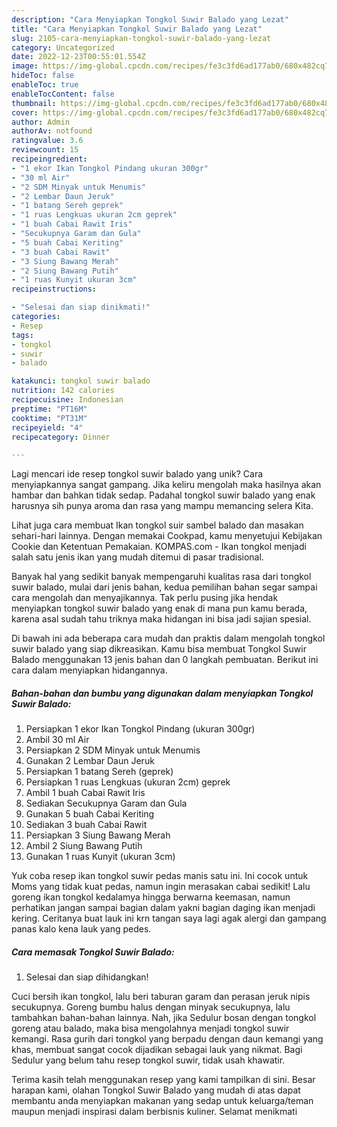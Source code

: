 ```yaml
---
description: "Cara Menyiapkan Tongkol Suwir Balado yang Lezat"
title: "Cara Menyiapkan Tongkol Suwir Balado yang Lezat"
slug: 2105-cara-menyiapkan-tongkol-suwir-balado-yang-lezat
category: Uncategorized
date: 2022-12-23T00:55:01.554Z
image: https://img-global.cpcdn.com/recipes/fe3c3fd6ad177ab0/680x482cq70/tongkol-suwir-balado-foto-resep-utama.jpg
hideToc: false
enableToc: true
enableTocContent: false
thumbnail: https://img-global.cpcdn.com/recipes/fe3c3fd6ad177ab0/680x482cq70/tongkol-suwir-balado-foto-resep-utama.jpg
cover: https://img-global.cpcdn.com/recipes/fe3c3fd6ad177ab0/680x482cq70/tongkol-suwir-balado-foto-resep-utama.jpg
author: Admin
authorAv: notfound
ratingvalue: 3.6
reviewcount: 15
recipeingredient:
- "1 ekor Ikan Tongkol Pindang ukuran 300gr"
- "30 ml Air"
- "2 SDM Minyak untuk Menumis"
- "2 Lembar Daun Jeruk"
- "1 batang Sereh geprek"
- "1 ruas Lengkuas ukuran 2cm geprek"
- "1 buah Cabai Rawit Iris"
- "Secukupnya Garam dan Gula"
- "5 buah Cabai Keriting"
- "3 buah Cabai Rawit"
- "3 Siung Bawang Merah"
- "2 Siung Bawang Putih"
- "1 ruas Kunyit ukuran 3cm"
recipeinstructions:

- "Selesai dan siap dinikmati!"
categories:
- Resep
tags:
- tongkol
- suwir
- balado

katakunci: tongkol suwir balado 
nutrition: 142 calories
recipecuisine: Indonesian
preptime: "PT16M"
cooktime: "PT31M"
recipeyield: "4"
recipecategory: Dinner

---
```





Lagi mencari ide resep tongkol suwir balado yang unik? Cara menyiapkannya sangat gampang. Jika keliru mengolah maka hasilnya akan hambar dan bahkan tidak sedap. Padahal tongkol suwir balado yang enak harusnya sih punya aroma dan rasa yang mampu memancing selera Kita.





Lihat juga cara membuat Ikan tongkol suir sambel balado dan masakan sehari-hari lainnya. Dengan memakai Cookpad, kamu menyetujui Kebijakan Cookie dan Ketentuan Pemakaian. KOMPAS.com - Ikan tongkol menjadi salah satu jenis ikan yang mudah ditemui di pasar tradisional.

Banyak hal yang sedikit banyak mempengaruhi kualitas rasa dari tongkol suwir balado, mulai dari jenis bahan, kedua pemilihan bahan segar sampai cara mengolah dan menyajikannya. Tak perlu pusing jika hendak menyiapkan tongkol suwir balado yang enak di mana pun kamu berada, karena asal sudah tahu triknya maka hidangan ini bisa jadi sajian spesial.






Di bawah ini ada beberapa cara mudah dan praktis dalam mengolah tongkol suwir balado yang siap dikreasikan. Kamu bisa membuat Tongkol Suwir Balado menggunakan 13 jenis bahan dan 0 langkah pembuatan. Berikut ini cara dalam menyiapkan hidangannya.

<!--inarticleads1-->

##### Bahan-bahan dan bumbu yang digunakan dalam menyiapkan Tongkol Suwir Balado:

1. Persiapkan 1 ekor Ikan Tongkol Pindang (ukuran 300gr)
1. Ambil 30 ml Air
1. Persiapkan 2 SDM Minyak untuk Menumis
1. Gunakan 2 Lembar Daun Jeruk
1. Persiapkan 1 batang Sereh (geprek)
1. Persiapkan 1 ruas Lengkuas (ukuran 2cm) geprek
1. Ambil 1 buah Cabai Rawit Iris
1. Sediakan Secukupnya Garam dan Gula
1. Gunakan 5 buah Cabai Keriting
1. Sediakan 3 buah Cabai Rawit
1. Persiapkan 3 Siung Bawang Merah
1. Ambil 2 Siung Bawang Putih
1. Gunakan 1 ruas Kunyit (ukuran 3cm)


Yuk coba resep ikan tongkol suwir pedas manis satu ini. Ini cocok untuk Moms yang tidak kuat pedas, namun ingin merasakan cabai sedikit! Lalu goreng ikan tongkol kedalamya hingga berwarna keemasan, namun perhatikan jangan sampai bagian dalam yakni bagian daging ikan menjadi kering. Ceritanya buat lauk ini krn tangan saya lagi agak alergi dan gampang panas kalo kena lauk yang pedes. 

<!--inarticleads2-->

##### Cara memasak Tongkol Suwir Balado:


1. Selesai dan siap dihidangkan!

Cuci bersih ikan tongkol, lalu beri taburan garam dan perasan jeruk nipis secukupnya. Goreng bumbu halus dengan minyak secukupnya, lalu tambahkan bahan-bahan lainnya. Nah, jika Sedulur bosan dengan tongkol goreng atau balado, maka bisa mengolahnya menjadi tongkol suwir kemangi. Rasa gurih dari tongkol yang berpadu dengan daun kemangi yang khas, membuat sangat cocok dijadikan sebagai lauk yang nikmat. Bagi Sedulur yang belum tahu resep tongkol suwir, tidak usah khawatir. 

Terima kasih telah menggunakan resep yang kami tampilkan di sini. Besar harapan kami, olahan Tongkol Suwir Balado yang mudah di atas dapat membantu anda menyiapkan makanan yang sedap untuk keluarga/teman maupun menjadi inspirasi dalam berbisnis kuliner. Selamat menikmati
